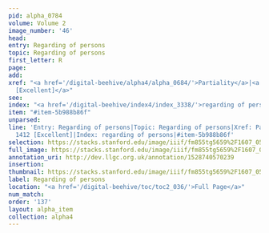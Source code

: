 ```yaml
---
pid: alpha_0784
volume: Volume 2
image_number: '46'
head: 
entry: Regarding of persons
topic: Regarding of persons
first_letter: R
page: 
add: 
xref: "<a href='/digital-beehive/alpha4/alpha_0684/'>Partiality</a>|<a href='/digital-beehive/toc/toc2_276/'>1412
  [Excellent]</a>"
see: 
index: "<a href='/digital-beehive/index4/index_3338/'>regarding of persons</a>"
item: "#item-5b988b86f"
unparsed: 
line: 'Entry: Regarding of persons|Topic: Regarding of persons|Xref: Partiality|Xref:
  1412 [Excellent]|Index: regarding of persons|#item-5b988b86f'
selection: https://stacks.stanford.edu/image/iiif/fm855tg5659%2F1607_0513/809,3400,2905,513/full/0/default.jpg
full_image: https://stacks.stanford.edu/image/iiif/fm855tg5659%2F1607_0513/full/full/0/default.jpg
annotation_uri: http://dev.llgc.org.uk/annotation/1528740570239
insertion: 
thumbnail: https://stacks.stanford.edu/image/iiif/fm855tg5659%2F1607_0513/809,3400,600,180/250,/0/default.jpg
label: Regarding of persons
location: "<a href='/digital-beehive/toc/toc2_036/'>Full Page</a>"
num_match: 
order: '137'
layout: alpha_item
collection: alpha4
---
```

